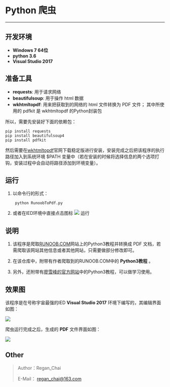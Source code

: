 # Python 爬虫
-------------------------------------------------------------
## 开发环境
  - **Windows 7 64位**
  - **python 3.6**
  - **Visual Studio 2017**


## 准备工具

- **requests**: 用于请求网络
- **beautifulsoup**: 用于操作 html 数据
- **wkhtmltopdf**: 用来把获取到的网络的 html 文件转换为 PDF 文件； 其中所使用的 pdfkit 是 wkhtmltopdf 的Python封装包


所以，需要先安装好下面的依赖包：


    pip install requests
    pip install beautifulsoup4
    pip install pdfkit

然后需要在[wkhtmltopdf](http://wkhtmltopdf.org/downloads.html)官网下载稳定版进行安装，安装完成之后把该程序的执行路径加入到系统环境 $PATH 变量中（若在安装的时候将选择信息的两个选项打钩，安装过程中会自动将路径添加到环境变量）。

## 运行
1. 以命令行的形式：

		python RunoobToPdf.py

2. 或者在IED环境中直接点击图标 ![](https://i.imgur.com/ssy87tr.png) 运行

## 说明


1. 该程序是爬取[RUNOOB.COM](http://www.runoob.com/python3/python3-tutorial.html)网站上的Python3教程并转换成 PDF 文档，若需爬取该网站其他信息或者其他网站，只需要做部分修改即可。

2. 在该仓库中，附带有作者爬取到的RUNOOB.COM中的 **Python3教程** 。

3. 另外，还附带有[廖雪峰的官方网站](https://www.liaoxuefeng.com/wiki/0014316089557264a6b348958f449949df42a6d3a2e542c000)中的Python3教程，可以做学习使用。




## 效果图
该程序是在号称宇宙最强的IED **Visual Studio 2017** 环境下编写的，其编辑界面如图：

![](https://i.imgur.com/82l1jWe.png)

爬虫运行完成之后，生成的 **PDF** 文件界面如图：

![](https://i.imgur.com/N3cFMxN.png)


## Other

>Author：Regan_Chai
>
>E-Mail： regan_chai@163.com


